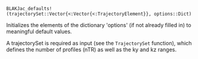 ```
BLAKJac_defaults!(trajectorySet::Vector{<:Vector{<:TrajectoryElement}}, options::Dict)
```

Initializes the elements of the dictionary 'options' (if not already filled in) to meaningful default values. 

A trajectorySet is required as input (see the `TrajectorySet` function), which defines the number of profiles (nTR) as well as the ky and kz ranges.
